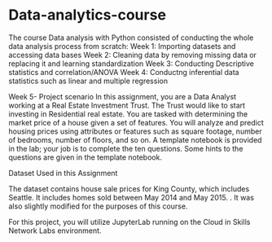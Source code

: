 # Data-analytics-course

The course Data analysis with Python consisted of conducting the whole data analysis process from scratch:
Week 1: Importing datasets and accessing data bases
Week 2: Cleaning data by removing missing data or replacing it and learning standardization
Week 3: Conducting Descriptive statistics and correlation/ANOVA
Week 4: Conductng inferential data statistics such as linear and multiple regression

Week 5- Project scenario
In this assignment, you are a Data Analyst working at a Real Estate Investment Trust. The Trust would like to start investing in Residential real estate. You are tasked with determining the market price of a house given a set of features. You will analyze and predict housing prices using attributes or features such as square footage, number of bedrooms, number of floors, and so on. A template notebook is provided in the lab; your job is to complete the ten questions. Some hints to the questions are given in the template notebook.

Dataset Used in this Assignment

The dataset contains house sale prices for King County, which includes Seattle. It includes homes sold between May 2014 and May 2015. . It was also slightly modified for the purposes of this course. 

For this project, you will utilize JupyterLab running on the Cloud in Skills Network Labs environment. 
